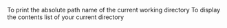 To print the absolute path name of the current working directory
To display the contents list of your current directory

